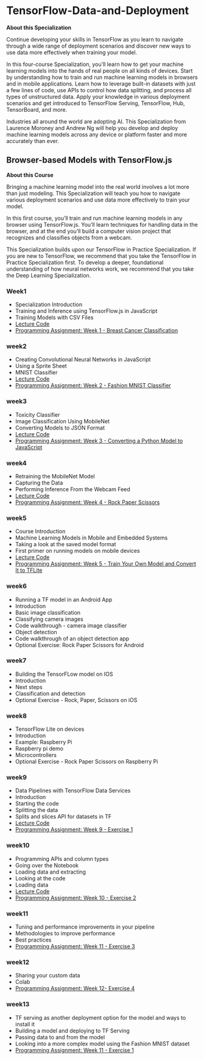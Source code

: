 # TensorFlow-Data-and-Deployment

**About this Specialization**

Continue developing your skills in TensorFlow as you learn to navigate through a wide range of deployment scenarios and discover new ways to use data more effectively when training your model.

In this four-course Specialization, you’ll learn how to get your machine learning models into the hands of real people on all kinds of devices. Start by understanding how to train and run machine learning models in browsers and in mobile applications. Learn how to leverage built-in datasets with just a few lines of code, use APIs to control how data splitting, and process all types of unstructured data. Apply your knowledge in various deployment scenarios and get introduced to TensorFlow Serving, TensorFlow, Hub, TensorBoard, and more.

Industries all around the world are adopting AI. This Specialization from Laurence Moroney and Andrew Ng will help you develop and deploy machine learning models across any device or platform faster and more accurately than ever.

## Browser-based Models with TensorFlow.js

**About this Course**

Bringing a machine learning model into the real world involves a lot more than just modeling. This Specialization will teach you how to navigate various deployment scenarios and use data more effectively to train your model.

In this first course, you’ll train and run machine learning models in any browser using TensorFlow.js. You’ll learn techniques for handling data in the browser, and at the end you’ll build a computer vision project that recognizes and classifies objects from a webcam.

This Specialization builds upon our TensorFlow in Practice Specialization. If you are new to TensorFlow, we recommend that you take the TensorFlow in Practice Specialization first. To develop a deeper, foundational understanding of how neural networks work, we recommend that you take the Deep Learning Specialization.


### Week1
- Specialization Introduction
- Training and Inference using TensorFlow.js in JavaScript
- Training Models with CSV Files
- [Lecture Code](./wee1/Examples)
- [Programming Assignment: Week 1 - Breast Cancer Classification](./week1/Exercise)


### week2
- Creating Convolutional Neural Networks in JavaScript
- Using a Sprite Sheet
- MNIST Classifier
- [Lecture Code](./wee2/Examples)
- [Programming Assignment: Week 2 - Fashion MNIST Classifier](./week2/Exercise)

### week3
- Toxicity Classifier
- Image Classification Using MobileNet
- Converting Models to JSON Format
- [Lecture Code](./wee3/Examples)
- [Programming Assignment: Week 3 - Converting a Python Model to JavaScript](./week3/Exercise)


### week4

- Retraining the MobileNet Model
- Capturing the Data
- Performing Inference From the Webcam Feed
- [Lecture Code](./wee4/Examples)
- [Programming Assignment: Week 4 - Rock Paper Scissors](./week4/Exercise)


### week5

- Course Introduction
- Machine Learning Models in Mobile and Embedded Systems
- Taking a look at the saved model format
- First primer on running models on mobile devices
- [Lecture Code](./wee5/Examples)
- [Programming Assignment: Week 5 - Train Your Own Model and Convert It to TFLite](./week5/Exercise)


### week6
- Running a TF model in an Android App
- Introduction
- Basic image classification
- Classifying camera images
- Code walkthrough - camera image classifier
- Object detection
- Code walkthrough of an object detection app
- Optional Exercise: Rock Paper Scissors for Android

### week7
- Building the TensorFLow model on IOS
- Introduction
- Next steps
- Classification and detection
- Optional Exercise - Rock, Paper, Scissors on iOS

### week8
- TensorFlow Lite on devices
- Introduction
- Example: Raspberry Pi
- Raspberry pi demo
- Microcontrollers
- Optional Exercise - Rock Paper Scissors on Raspberry Pi




### week9

- Data Pipelines with TensorFlow Data Services
- Introduction
- Starting the code
- Splitting the data
- Splits and slices API for datasets in TF
- [Lecture Code](./wee9/Examples)
- [Programming Assignment: Week 9 - Exercise 1](./week9/Exercise)


### week10
- Programming APIs and column types
- Going over the Notebook
- Loading data and extracting
- Looking at the code
- Loading data
- [Lecture Code](./wee10/Examples)
- [Programming Assignment: Week 10 - Exercise 2](./week10/Exercise)



### week11
- Tuning and performance improvements in your pipeline
- Methodologies to improve performance
- Best practices
- [Programming Assignment: Week 11 - Exercise 3](./week11/Exercise)

### week12
- Sharing your custom data
- Colab
- [Programming Assignment: Week 12- Exercise 4](./week12/Exercise)


### week13

- TF serving as another deployment option for the model and ways to install it
- Building a model and deploying to TF Serving
- Passing data to and from the model
- Looking into a more complex model using the Fashion MNIST dataset
- [Programming Assignment: Week 11 - Exercise 1](./week13/Exercise)


### 
